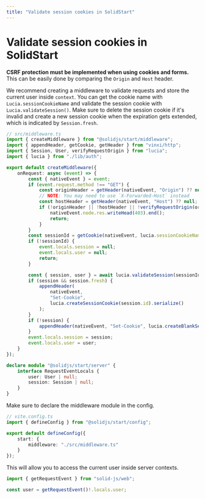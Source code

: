 ```yaml
---
title: "Validate session cookies in SolidStart"
---
```


# Validate session cookies in SolidStart

**CSRF protection must be implemented when using cookies and forms.** This can be easily done by comparing the `Origin` and `Host` header.

We recommend creating a middleware to validate requests and store the current user inside `context`. You can get the cookie name with `Lucia.sessionCookieName` and validate the session cookie with `Lucia.validateSession()`. Make sure to delete the session cookie if it's invalid and create a new session cookie when the expiration gets extended, which is indicated by `Session.fresh`.

```ts
// src/middleware.ts
import { createMiddleware } from "@solidjs/start/middleware";
import { appendHeader, getCookie, getHeader } from "vinxi/http";
import { Session, User, verifyRequestOrigin } from "lucia";
import { lucia } from "./lib/auth";

export default createMiddleware({
	onRequest: async (event) => {
		const { nativeEvent } = event;
		if (event.request.method !== "GET") {
			const originHeader = getHeader(nativeEvent, "Origin") ?? null;
			// NOTE: You may need to use `X-Forwarded-Host` instead
			const hostHeader = getHeader(nativeEvent, "Host") ?? null;
			if (!originHeader || !hostHeader || !verifyRequestOrigin(originHeader, [hostHeader])) {
				nativeEvent.node.res.writeHead(403).end();
				return;
			}
		}
		const sessionId = getCookie(nativeEvent, lucia.sessionCookieName) ?? null;
		if (!sessionId) {
			event.locals.session = null;
			event.locals.user = null;
			return;
		}

		const { session, user } = await lucia.validateSession(sessionId);
		if (session && session.fresh) {
			appendHeader(
				nativeEvent,
				"Set-Cookie",
				lucia.createSessionCookie(session.id).serialize()
			);
		}
		if (!session) {
			appendHeader(nativeEvent, "Set-Cookie", lucia.createBlankSessionCookie().serialize());
		}
		event.locals.session = session;
		event.locals.user = user;
	}
});

declare module "@solidjs/start/server" {
	interface RequestEventLocals {
		user: User | null;
		session: Session | null;
	}
}
```

Make sure to declare the middleware module in the config.

```ts
// vite.config.ts
import { defineConfig } from "@solidjs/start/config";

export default defineConfig({
	start: {
		middleware: "./src/middleware.ts"
	}
});
```

This will allow you to access the current user inside server contexts.

```ts
import { getRequestEvent } from "solid-js/web";

const user = getRequestEvent()!.locals.user;
```
